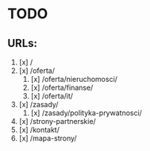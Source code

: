 # TODO

## URLs:

1. [x] /
1. [x] /oferta/
    1. [x] /oferta/nieruchomosci/
    1. [x] /oferta/finanse/
    1. [x] /oferta/it/
1. [x] /zasady/
    1. [x] /zasady/polityka-prywatnosci/
1. [x] /strony-partnerskie/
1. [x] /kontakt/
1. [x] /mapa-strony/
